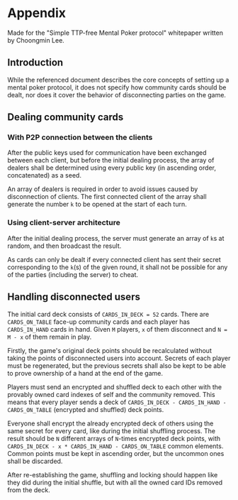 # Appendix
Made for the "Simple TTP-free Mental Poker protocol" whitepaper written by
Choongmin Lee.

## Introduction
While the referenced document describes the core concepts of setting up a mental
poker protocol, it does not specify how community cards should be dealt, nor
does it cover the behavior of disconnecting parties on the game.

## Dealing community cards
### With P2P connection between the clients
After the public keys used for communication have been exchanged between each
client, but before the initial dealing process, the array of dealers shall be
determined using every public key (in ascending order, concatenated) as a seed.

An array of dealers is required in order to avoid issues caused by disconnection
of clients. The first connected client of the array shall generate the number
`k` to be opened at the start of each turn.

### Using client-server architecture
After the initial dealing process, the server must generate an array of `k`s
at random, and then broadcast the result.

As cards can only be dealt if every connected client has sent their secret
corresponding to the `k`(s) of the given round, it shall not be possible for any
of the parties (including the server) to cheat.

## Handling disconnected users
The initial card deck consists of `CARDS_IN_DECK = 52` cards. There are
`CARDS_ON_TABLE` face-up community cards and each player has `CARDS_IN_HAND`
cards in hand. Given `M` players, `x` of them disconnect and `N = M - x` of them
remain in play.

Firstly, the game's original deck points should be recalculated without taking
the points of disconnected users into account. Secrets of each player must be
regenerated, but the previous secrets shall also be kept to be able to prove
ownership of a hand at the end of the game.

Players must send an encrypted and shuffled deck to each other with the provably
owned card indexes of self and the community removed. This means that every
player sends a deck of `CARDS_IN_DECK - CARDS_IN_HAND - CARDS_ON_TABLE`
(encrypted and shuffled) deck points.

Everyone shall encrypt the already encrypted deck of others using the same
secret for every card, like during the initial shuffling process. The result
should be `N` different arrays of `N`-times encrypted deck points, with
`CARDS_IN_DECK - x * CARDS_IN_HAND - CARDS_ON_TABLE` common elements. Common
points must be kept in ascending order, but the uncommon ones shall be
discarded.

After re-establishing the game, shuffling and locking should happen like they
did during the initial shuffle, but with all the owned card IDs removed from the
deck.
